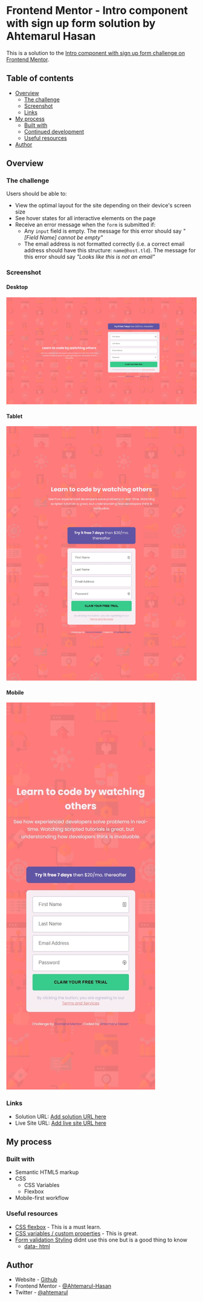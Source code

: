 # Frontend Mentor - Intro component with sign up form solution by Ahtemarul Hasan

This is a solution to the [Intro component with sign up form challenge on Frontend Mentor](https://www.frontendmentor.io/challenges/intro-component-with-signup-form-5cf91bd49edda32581d28fd1).

## Table of contents

-   [Overview](#overview)
    -   [The challenge](#the-challenge)
    -   [Screenshot](#screenshot)
    -   [Links](#links)
-   [My process](#my-process)
    -   [Built with](#built-with)
    -   [Continued development](#continued-development)
    -   [Useful resources](#useful-resources)
-   [Author](#author)

## Overview

### The challenge

Users should be able to:

-   View the optimal layout for the site depending on their device's screen size
-   See hover states for all interactive elements on the page
-   Receive an error message when the `form` is submitted if:
    -   Any `input` field is empty. The message for this error should say _"[Field Name] cannot be empty"_
    -   The email address is not formatted correctly (i.e. a correct email address should have this structure: `name@host.tld`). The message for this error should say _"Looks like this is not an email"_

### Screenshot

#### Desktop

![](./screenshots/desktop.jpg)

#### Tablet

![](./screenshots/tablet.jpg)

#### Mobile

![](./screenshots/mobile.jpg)

### Links

-   Solution URL: [Add solution URL here](https://github.com/Ahtemarul-Hasan/intro-component-with-signup-form-master)
-   Live Site URL: [Add live site URL here](https://ahtemarul-hasan.github.io/intro-component-with-signup-form-master/)

## My process

### Built with

-   Semantic HTML5 markup
-   CSS
    -   CSS Variables
    -   Flexbox
-   Mobile-first workflow

### Useful resources

-   [CSS flexbox](https://css-tricks.com/snippets/css/a-guide-to-flexbox/) - This is a must learn.
-   [CSS variables / custom properties](https://developer.mozilla.org/en-US/docs/Web/CSS/Using_CSS_custom_properties) - This is great.
-   [Form validation Styling](https://www.youtube.com/watch?v=6NdWrZ77YO4) didnt use this one but is a good thing to know
    -   [data- html](https://www.w3schools.com/tags/att_data-.asp)

## Author

-   Website - [Github](https://github.com/Ahtemarul-Hasan)
-   Frontend Mentor - [@Ahtemarul-Hasan](https://www.frontendmentor.io/profile/Ahtemarul-Hasan)
-   Twitter - [@ahtemarul](https://twitter.com/ahtemarul)

